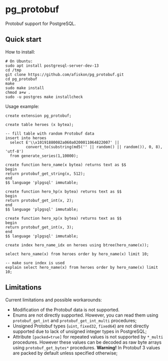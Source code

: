 # pg\_protobuf

Protobuf support for PostgreSQL.

## Quick start

How to install:

```
# On Ubuntu:
sudo apt install postgresql-server-dev-13
cd /tmp
git clone https://github.com/afiskon/pg_protobuf.git
cd pg_protobuf
make
sudo make install
chmod a+w .
sudo -u postgres make installcheck
```

Usage example:

```
create extension pg_protobuf;

create table heroes (x bytea);

-- fill table with random Protobuf data
insert into heroes
  select E'\\x10191880082a060a0200011064822007' ||
         convert_to(substring(md5('' || random() || random()), 0, 8), 'utf-8')
  from generate_series(1,10000);

create function hero_name(x bytea) returns text as $$
begin
return protobuf_get_string(x, 512);
end
$$ language 'plpgsql' immutable;

create function hero_hp(x bytea) returns text as $$
begin
return protobuf_get_int(x, 2);
end
$$ language 'plpgsql' immutable;

create function hero_xp(x bytea) returns text as $$
begin
return protobuf_get_int(x, 3);
end
$$ language 'plpgsql' immutable;

create index hero_name_idx on heroes using btree(hero_name(x));

select hero_name(x) from heroes order by hero_name(x) limit 10;

-- make sure index is used
explain select hero_name(x) from heroes order by hero_name(x) limit 10;
```

## Limitations

Current limitations and possible workarounds:

* Modification of the Protobuf data is not supported.
* Enums are not directly supported. However, you can read them using
  `protobuf_get_int` and `protobuf_get_int_multi` procedures;
* Unsigned Protobuf types (`uint`, `fixed32`, `fixed64`) are not directly
  supported due to lack of unsigned integer types in PostgreSQL;
* Attribute `[packed=true]` for repeated values is not supported by `*_multi`
  procedures. However these values can be decoded as raw byte arrays using
  `protobuf_get_bytes*` procedures. **Warning!** In Protobuf 3 values are
  packed by default unless specified otherwise;
